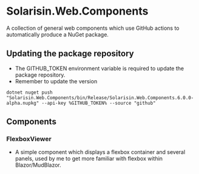 # Solarisin.Web.Components
A collection of general web components which use GitHub actions to automatically produce a NuGet package.

## Updating the package repository

- The GITHUB_TOKEN environment variable is required to update the package repository.
- Remember to update the version

```
dotnet nuget push "Solarisin.Web.Components/bin/Release/Solarisin.Web.Components.6.0.0-alpha.nupkg" --api-key %GITHUB_TOKEN% --source "github"
```


## Components

### FlexboxViewer

- A simple component which displays a flexbox container and several panels, used by me to get more familiar with flexbox within Blazor/MudBlazor.
